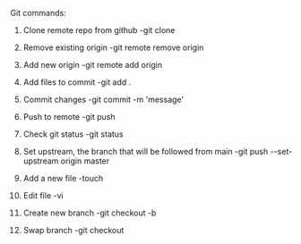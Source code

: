 Git commands:

1. Clone remote repo from github
-git clone <url>

2. Remove existing origin
-git remote remove origin

3. Add new origin
-git remote add origin <new-url>

4. Add files to commit
-git add .

5. Commit changes
-git commit -m 'message'

6. Push to remote
-git push

7. Check git status
-git status

8. Set upstream, the branch that will be followed from main
-git push --set-upstream origin master

9. Add a new file
-touch <new-file-name>

10. Edit file
-vi <file-name>

11. Create new branch
-git checkout -b <branch-name>

12. Swap branch
-git checkout <branch-name>



